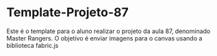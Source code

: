 # Template-Projeto-87
Este é o template para o aluno realizar o projeto da aula 87, denominado Master Rangers. O objetivo é enviar imagens para o canvas usando a biblioteca fabric.js
